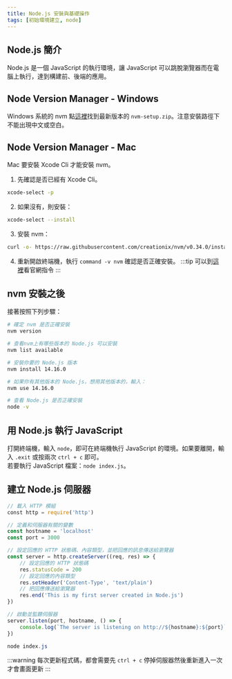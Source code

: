 ```yaml
---
title: Node.js 安裝與基礎操作
tags: [初始環境建立, node]
---
```

## Node.js 簡介
Node.js 是一個 JavaScript 的執行環境，讓 JavaScript 可以跳脫瀏覽器而在電腦上執行，達到構建前、後端的應用。

## Node Version Manager - Windows
Windows 系統的 nvm 點[這裡](https://github.com/coreybutler/nvm-windows/releases)找到最新版本的 `nvm-setup.zip`。注意安裝路徑下不能出現中文或空白。

## Node Version Manager - Mac
Mac 要安裝 Xcode Cli 才能安裝 nvm。
1. 先確認是否已經有 Xcode Cli。
```bash
xcode-select -p
```
2. 如果沒有，則安裝：
```bash
xcode-select --install
```
3. 安裝 nvm：
```bash
curl -o- https://raw.githubusercontent.com/creationix/nvm/v0.34.0/install.sh | bash
```
4. 重新開啟終端機，執行 `command -v nvm` 確認是否正確安裝。
:::tip
可以到[這裡](https://github.com/nvm-sh/nvm)看官網指令
:::

## nvm 安裝之後
接著按照下列步驟：
```bash title="terminal"
# 確定 nvm 是否正確安裝
nvm version

# ​查看nvm上有哪些版本的 Node.js 可以安裝
nvm list available

# 安裝你要的 Node.js 版本
nvm install 14.16.0

# 如果你有其他版本的 Node.js，想用其他版本的，輸入：
​nvm use 14.16.0

# 查看 Node.js 是否正確安裝
node -v​
```

## 用 Node.js 執行 JavaScript
打開終端機，輸入 `node`，即可在終端機執行 JavaScript 的環境。如果要離開，輸入 `.exit` 或按兩次 `ctrl + c` 即可。  
若要執行 JavaScript 檔案：`node index.js`。

## 建立 Node.js 伺服器
```js title="index.js"
// 載入 HTTP 模組
​const http = require('http')

// 定義和伺服器有關的變數​
const hostname = 'localhost'
const port = 3000

// 設定回應的 HTTP 狀態碼、內容類型，並把回應的訊息傳送給瀏覽器
const server = http.createServer((req, res) => {
    // 設定回應的 HTTP 狀態碼
    res.statusCode = 200
    // 設定回應的內容類型
    res.setHeader('Content-Type', 'text/plain')
    // 把回應傳送給瀏覽器
    res.end('This is my first server created in Node.js')
})

// 啟動並監聽伺服器​
server.listen(port, hostname, () => {
    console.log(`The server is listening on http://${hostname}:${port}`)
})
```
```powershell title="terminal"
node index.js
```
:::warning
每次更新程式碼，都會需要先 `ctrl + c` 停掉伺服器然後重新進入一次才會畫面更新
:::